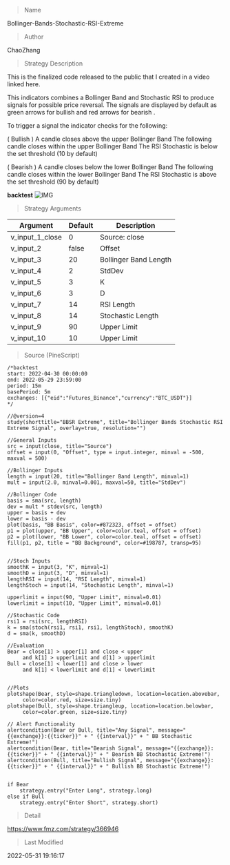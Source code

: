 
> Name

Bollinger-Bands-Stochastic-RSI-Extreme

> Author

ChaoZhang

> Strategy Description

This is the finalized code released to the public that I created in a video linked here.

This indicators combines a Bollinger Band and Stochastic RSI to produce signals for possible price reversal. The signals are displayed by default as green arrows for bullish and red arrows for bearish .

To trigger a signal the indicator checks for the following:

( Bullish )
A candle closes above the upper Bollinger Band
The following candle closes within the upper Bollinger Band
The RSI Stochastic is below the set threshold (10 by default)

( Bearish )
A candle closes below the lower Bollinger Band
The following candle closes within the lower Bollinger Band
The RSI Stochastic is above the set threshold (90 by default)


**backtest**
 ![IMG](https://www.fmz.com/upload/asset/1352b4112281b0a43e2.png)

> Strategy Arguments



|Argument|Default|Description|
|----|----|----|
|v_input_1_close|0|Source: close|high|low|open|hl2|hlc3|hlcc4|ohlc4|
|v_input_2|false|Offset|
|v_input_3|20|Bollinger Band Length|
|v_input_4|2|StdDev|
|v_input_5|3|K|
|v_input_6|3|D|
|v_input_7|14|RSI Length|
|v_input_8|14|Stochastic Length|
|v_input_9|90|Upper Limit|
|v_input_10|10|Upper Limit|


> Source (PineScript)

``` pinescript
/*backtest
start: 2022-04-30 00:00:00
end: 2022-05-29 23:59:00
period: 15m
basePeriod: 5m
exchanges: [{"eid":"Futures_Binance","currency":"BTC_USDT"}]
*/

//@version=4
study(shorttitle="BBSR Extreme", title="Bollinger Bands Stochastic RSI Extreme Signal", overlay=true, resolution="")

//General Inputs
src = input(close, title="Source")
offset = input(0, "Offset", type = input.integer, minval = -500, maxval = 500)

//Bollinger Inputs
length = input(20, title="Bollinger Band Length", minval=1)
mult = input(2.0, minval=0.001, maxval=50, title="StdDev")

//Bollinger Code
basis = sma(src, length)
dev = mult * stdev(src, length)
upper = basis + dev
lower = basis - dev
plot(basis, "BB Basis", color=#872323, offset = offset)
p1 = plot(upper, "BB Upper", color=color.teal, offset = offset)
p2 = plot(lower, "BB Lower", color=color.teal, offset = offset)
fill(p1, p2, title = "BB Background", color=#198787, transp=95)


//Stoch Inputs
smoothK = input(3, "K", minval=1)
smoothD = input(3, "D", minval=1)
lengthRSI = input(14, "RSI Length", minval=1)
lengthStoch = input(14, "Stochastic Length", minval=1)

upperlimit = input(90, "Upper Limit", minval=0.01)
lowerlimit = input(10, "Upper Limit", minval=0.01)

//Stochastic Code
rsi1 = rsi(src, lengthRSI)
k = sma(stoch(rsi1, rsi1, rsi1, lengthStoch), smoothK)
d = sma(k, smoothD)

//Evaluation
Bear = close[1] > upper[1] and close < upper
     and k[1] > upperlimit and d[1] > upperlimit
Bull = close[1] < lower[1] and close > lower
     and k[1] < lowerlimit and d[1] < lowerlimit


//Plots
plotshape(Bear, style=shape.triangledown, location=location.abovebar, 
     color=color.red, size=size.tiny)
plotshape(Bull, style=shape.triangleup, location=location.belowbar, 
     color=color.green, size=size.tiny)
 
// Alert Functionality
alertcondition(Bear or Bull, title="Any Signal", message="{{exchange}}:{{ticker}}" + " {{interval}}" + " BB Stochastic Extreme!")
alertcondition(Bear, title="Bearish Signal", message="{{exchange}}:{{ticker}}" + " {{interval}}" + " Bearish BB Stochastic Extreme!")
alertcondition(Bull, title="Bullish Signal", message="{{exchange}}:{{ticker}}" + " {{interval}}" + " Bullish BB Stochastic Extreme!")


if Bear
    strategy.entry("Enter Long", strategy.long)
else if Bull
    strategy.entry("Enter Short", strategy.short)
```

> Detail

https://www.fmz.com/strategy/366946

> Last Modified

2022-05-31 19:16:17
